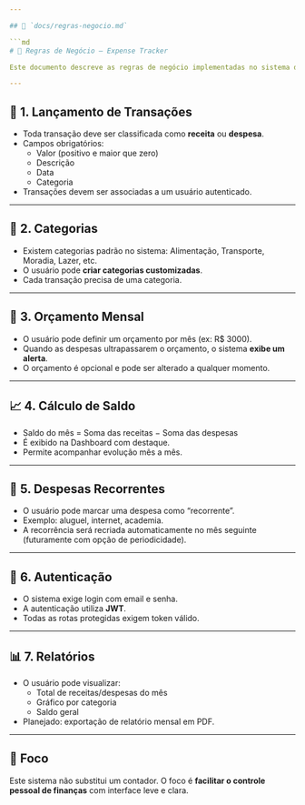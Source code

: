```yaml
---

## 📘 `docs/regras-negocio.md`

```md
# 📘 Regras de Negócio — Expense Tracker

Este documento descreve as regras de negócio implementadas no sistema de organização de finanças pessoais.

---
```


## 🧾 1. Lançamento de Transações

- Toda transação deve ser classificada como **receita** ou **despesa**.
- Campos obrigatórios:
  - Valor (positivo e maior que zero)
  - Descrição
  - Data
  - Categoria
- Transações devem ser associadas a um usuário autenticado.

---

## 📂 2. Categorias

- Existem categorias padrão no sistema: Alimentação, Transporte, Moradia, Lazer, etc.
- O usuário pode **criar categorias customizadas**.
- Cada transação precisa de uma categoria.

---

## 💼 3. Orçamento Mensal

- O usuário pode definir um orçamento por mês (ex: R$ 3000).
- Quando as despesas ultrapassarem o orçamento, o sistema **exibe um alerta**.
- O orçamento é opcional e pode ser alterado a qualquer momento.

---

## 📈 4. Cálculo de Saldo

- Saldo do mês = Soma das receitas − Soma das despesas
- É exibido na Dashboard com destaque.
- Permite acompanhar evolução mês a mês.

---

## 🔁 5. Despesas Recorrentes

- O usuário pode marcar uma despesa como “recorrente”.
- Exemplo: aluguel, internet, academia.
- A recorrência será recriada automaticamente no mês seguinte (futuramente com opção de periodicidade).

---

## 🔐 6. Autenticação

- O sistema exige login com email e senha.
- A autenticação utiliza **JWT**.
- Todas as rotas protegidas exigem token válido.

---

## 📊 7. Relatórios

- O usuário pode visualizar:
  - Total de receitas/despesas do mês
  - Gráfico por categoria
  - Saldo geral
- Planejado: exportação de relatório mensal em PDF.

---

## 🎯 Foco

Este sistema não substitui um contador.
O foco é **facilitar o controle pessoal de finanças** com interface leve e clara.